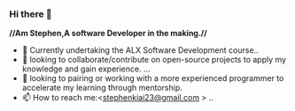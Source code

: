 ### Hi there 👋

**//Am Stephen,A software Developer in the making.//**

- 🌱 Currently undertaking the ALX Software Development course..
- 👯 looking to collaborate/contribute on open-source projects to apply my knowledge and gain experience. ...
- 👯 looking to pairing or working with a more experienced programmer to accelerate my learning through mentorship.
- 📫 How to reach me:<stephenkiai23@gmail.com > ..
